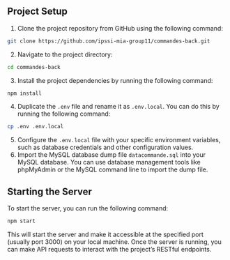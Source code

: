 ## Project Setup

1. Clone the project repository from GitHub using the following command:
```bash
git clone https://github.com/ipssi-mia-group11/commandes-back.git
```
2. Navigate to the project directory:
```bash
cd commandes-back
```
3. Install the project dependencies by running the following command:
```bash
npm install
```
4. Duplicate the `.env` file and rename it as `.env.local`. You can do this by running the following command:
```bash
cp .env .env.local
```
5. Configure the `.env.local` file with your specific environment variables, such as database credentials and other configuration values.
6. Import the MySQL database dump file `datacommande.sql` into your MySQL database. You can use database management tools like phpMyAdmin or the MySQL command line to import the dump file.


## Starting the Server

To start the server, you can run the following command:
```bash
npm start
```
This will start the server and make it accessible at the specified port (usually port 3000) on your local machine.
Once the server is running, you can make API requests to interact with the project’s RESTful endpoints.
